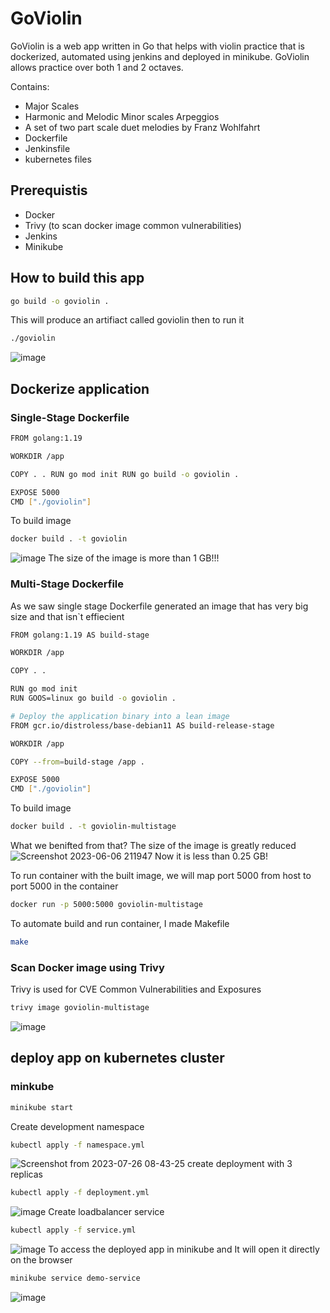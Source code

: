 # GoViolin

GoViolin is a web app written in Go that helps with violin practice that is dockerized, automated using jenkins and deployed in minikube.
GoViolin allows practice over both 1 and 2 octaves.

Contains:
- Major Scales
- Harmonic and Melodic Minor scales
Arpeggios
- A set of two part scale duet melodies by Franz Wohlfahrt
- Dockerfile
- Jenkinsfile
- kubernetes files

## Prerequistis

- Docker
- Trivy (to scan docker image common vulnerabilities)
- Jenkins
- Minikube

## How to build this app

```bash
go build -o goviolin .
```
This will produce an artifiact called goviolin then to run it
```bash
./goviolin
```
![image](https://github.com/ahmedelmelegy/GoViolin/assets/62904201/5db629ec-02ca-4d61-bc47-557200030ab5)
## Dockerize application
### Single-Stage Dockerfile

```bash
FROM golang:1.19

WORKDIR /app

COPY . . RUN go mod init RUN go build -o goviolin .

EXPOSE 5000
CMD ["./goviolin"]
```
To build image
```bash
docker build . -t goviolin
```
![image](https://github.com/ahmedelmelegy/GoViolin/assets/62904201/e70dbe74-c844-4490-987d-0f5d43591adf)
The size of the image is more than 1 GB!!!
### Multi-Stage Dockerfile
As we saw single stage Dockerfile generated an image that has very big size and that isn`t effiecient
```bash
FROM golang:1.19 AS build-stage

WORKDIR /app

COPY . .

RUN go mod init
RUN GOOS=linux go build -o goviolin .

# Deploy the application binary into a lean image
FROM gcr.io/distroless/base-debian11 AS build-release-stage

WORKDIR /app

COPY --from=build-stage /app .

EXPOSE 5000 
CMD ["./goviolin"]
```
To build image
```bash
docker build . -t goviolin-multistage
```
What we benifted from that?
The size of the image is greatly reduced
![Screenshot 2023-06-06 211947](https://github.com/ahmedelmelegy/GoViolin/assets/62904201/9e73942e-2e5c-4b76-8b07-056c893d9bb6)
Now it is less than 0.25 GB!

To run container with the built image, we will map port 5000 from host to port 5000 in the container
```bash
docker run -p 5000:5000 goviolin-multistage
```
To automate build and run container, I made Makefile
```bash
make
```
### Scan Docker image using Trivy
Trivy is used for CVE Common Vulnerabilities and Exposures
```bash
trivy image goviolin-multistage
```
![image](https://github.com/ahmedelmelegy/GoViolin/assets/62904201/d1a66e59-3a67-4c5c-814c-8799fb68e5b7)

## deploy app on kubernetes cluster
### minkube
``` bash
minikube start
```
Create development namespace
``` bash
kubectl apply -f namespace.yml
```
![Screenshot from 2023-07-26 08-43-25](https://github.com/ahmedelmelegy/GoViolin/assets/62904201/55e1b7ec-dd34-40b8-b129-2411f7af3992)
create deployment with 3 replicas
```bash
kubectl apply -f deployment.yml
```
![image](https://github.com/ahmedelmelegy/GoViolin/assets/62904201/e9bf3254-814b-4bd7-9494-c629ba32b4d0)
Create loadbalancer service
```bash
kubectl apply -f service.yml
```
![image](https://github.com/ahmedelmelegy/GoViolin/assets/62904201/b7ee3ba8-ecc7-4130-85fd-6f82b1b036f9)
To access the deployed app in minikube and It will open it directly on the browser
```bash
minikube service demo-service
```
![image](https://github.com/ahmedelmelegy/GoViolin/assets/62904201/4cdd9c53-dbb5-4fc0-822b-1cba5aea5362)
